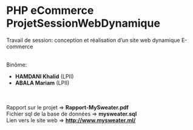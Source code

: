 # PHP eCommerce ProjetSessionWebDynamique


Travail de session: conception et réalisation d’un site web dynamique E-commerce<br><br>

Binôme:
- <b>HAMDANI Khalid</b> (LPII)
- <b>ABALA Mariam</b> (LPII)

<br><br>
Rapport sur le projet => <b> Rapport-MySweater.pdf </b> <br>
Fichier sql de la base de données => <b> mysweater.sql </b> <br>
Lien vers le site web => <b> http://www.mysweater.ml/ </b>
